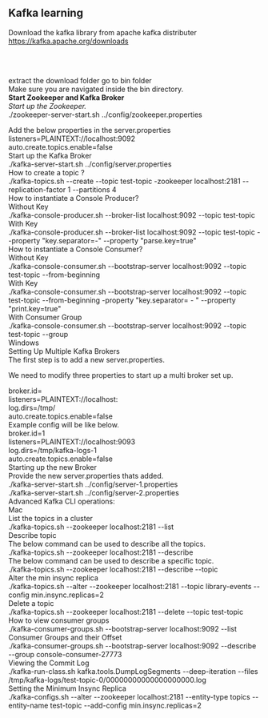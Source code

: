 Kafka learning 
------------------
Download the kafka library from apache kafka distributer</br>
https://kafka.apache.org/downloads</br>

</br>
</br>

extract the download folder
go to bin folder
</br>
Make sure you are navigated inside the bin directory.</br>
<b>Start Zookeeper and Kafka Broker </b> </br>
<i>Start up the Zookeeper.</i></br>
./zookeeper-server-start.sh ../config/zookeeper.properties</br>

Add the below properties in the server.properties</br>
listeners=PLAINTEXT://localhost:9092</br>
auto.create.topics.enable=false</br>
Start up the Kafka Broker</br>
./kafka-server-start.sh ../config/server.properties</br>
How to create a topic ?</br>
./kafka-topics.sh --create --topic test-topic -zookeeper localhost:2181 --replication-factor 1 --partitions 4</br>
How to instantiate a Console Producer?</br>
Without Key</br>
./kafka-console-producer.sh --broker-list localhost:9092 --topic test-topic</br>
With Key</br>
./kafka-console-producer.sh --broker-list localhost:9092 --topic test-topic --property "key.separator=-" --property "parse.key=true"</br>
How to instantiate a Console Consumer?</br>
Without Key</br>
./kafka-console-consumer.sh --bootstrap-server localhost:9092 --topic test-topic --from-beginning</br>
With Key</br>
./kafka-console-consumer.sh --bootstrap-server localhost:9092 --topic test-topic --from-beginning -property "key.separator= - " --property "print.key=true"</br>
With Consumer Group</br>
./kafka-console-consumer.sh --bootstrap-server localhost:9092 --topic test-topic --group <group-name></br>
Windows</br>
Setting Up Multiple Kafka Brokers</br>
The first step is to add a new server.properties.</br>

We need to modify three properties to start up a multi broker set up.</br>

broker.id=<unique-broker-d></br>
listeners=PLAINTEXT://localhost:<unique-port></br>
log.dirs=/tmp/<unique-kafka-folder></br>
auto.create.topics.enable=false</br>
Example config will be like below.</br>
broker.id=1</br>
listeners=PLAINTEXT://localhost:9093</br>
log.dirs=/tmp/kafka-logs-1</br>
auto.create.topics.enable=false</br>
Starting up the new Broker</br>
Provide the new server.properties thats added.</br>
./kafka-server-start.sh ../config/server-1.properties</br>
./kafka-server-start.sh ../config/server-2.properties</br>
Advanced Kafka CLI operations:</br>
Mac</br>
List the topics in a cluster</br>
./kafka-topics.sh --zookeeper localhost:2181 --list</br>
Describe topic</br>
The below command can be used to describe all the topics.</br>
./kafka-topics.sh --zookeeper localhost:2181 --describe</br>
The below command can be used to describe a specific topic.</br>
./kafka-topics.sh --zookeeper localhost:2181 --describe --topic <topic-name></br>
Alter the min insync replica</br>
./kafka-topics.sh --alter --zookeeper localhost:2181 --topic library-events --config min.insync.replicas=2</br>
Delete a topic</br>
./kafka-topics.sh --zookeeper localhost:2181 --delete --topic test-topic</br>
How to view consumer groups</br>
./kafka-consumer-groups.sh --bootstrap-server localhost:9092 --list</br>
Consumer Groups and their Offset</br>
./kafka-consumer-groups.sh --bootstrap-server localhost:9092 --describe --group console-consumer-27773</br>
Viewing the Commit Log</br>
./kafka-run-class.sh kafka.tools.DumpLogSegments --deep-iteration --files /tmp/kafka-logs/test-topic-0/00000000000000000000.log</br>
Setting the Minimum Insync Replica</br>
./kafka-configs.sh --alter --zookeeper localhost:2181 --entity-type topics --entity-name test-topic --add-config min.insync.replicas=2</br>


